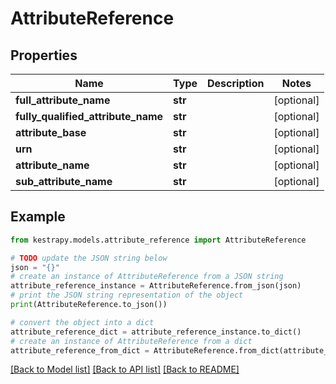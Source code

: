 # AttributeReference


## Properties

Name | Type | Description | Notes
------------ | ------------- | ------------- | -------------
**full_attribute_name** | **str** |  | [optional] 
**fully_qualified_attribute_name** | **str** |  | [optional] 
**attribute_base** | **str** |  | [optional] 
**urn** | **str** |  | [optional] 
**attribute_name** | **str** |  | [optional] 
**sub_attribute_name** | **str** |  | [optional] 

## Example

```python
from kestrapy.models.attribute_reference import AttributeReference

# TODO update the JSON string below
json = "{}"
# create an instance of AttributeReference from a JSON string
attribute_reference_instance = AttributeReference.from_json(json)
# print the JSON string representation of the object
print(AttributeReference.to_json())

# convert the object into a dict
attribute_reference_dict = attribute_reference_instance.to_dict()
# create an instance of AttributeReference from a dict
attribute_reference_from_dict = AttributeReference.from_dict(attribute_reference_dict)
```
[[Back to Model list]](../README.md#documentation-for-models) [[Back to API list]](../README.md#documentation-for-api-endpoints) [[Back to README]](../README.md)


